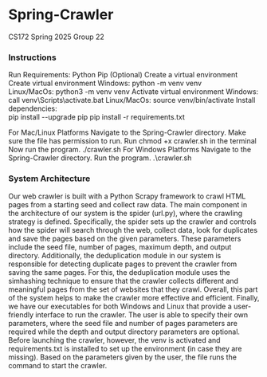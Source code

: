 # Spring-Crawler
CS172 Spring 2025 Group 22

### Instructions
Run Requirements:
Python
Pip
(Optional) Create a virtual environment
Create virtual environment 
Windows: python -m venv venv	
Linux/MacOs: python3 -m venv venv
Activate virtual environment 
Windows: call venv\Scripts\activate.bat	
Linux/MacOs: source venv/bin/activate 
Install dependencies:  
pip install --upgrade pip 	pip install -r requirements.txt


For Mac/Linux Platforms
Navigate to the Spring-Crawler directory.
Make sure the file has permission to run. 
Run chmod +x crawler.sh in the terminal
Now run the program.
./crawler.sh <seed-file> <num-pages> <depth> <output-dir>
For Windows Platforms
Navigate to the Spring-Crawler directory.
Run the program.
.\crawler.sh <seed-file> <num-pages> <depth> <output-dir>





### System Architecture
Our web crawler is built with a Python Scrapy framework to crawl HTML pages from a starting seed and collect raw data. The main component in the architecture of our system is the spider (url.py), where the crawling strategy is defined. Specifically, the spider sets up the crawler and controls how the spider will search through the web, collect data, look for duplicates and save the pages based on the given parameters. These parameters include the seed file, number of pages, maximum depth, and output directory. 
Additionally, the deduplication module in our system is responsible for detecting duplicate pages to prevent the crawler from saving the same pages. For this, the deduplication module uses the simhashing technique to ensure that the crawler collects different and meaningful pages from the set of websites that they crawl. Overall, this part of the system helps to make the crawler more effective and efficient.
Finally, we have our executables for both Windows and Linux that provide a user-friendly interface to run the crawler. The user is able to specify their own parameters, where the seed file and number of pages parameters are required while the depth and output directory parameters are optional. Before launching the crawler, however, the venv is activated and requirements.txt is installed to set up the environment (in case they are missing). Based on the parameters given by the user, the file runs the command to start the crawler.

